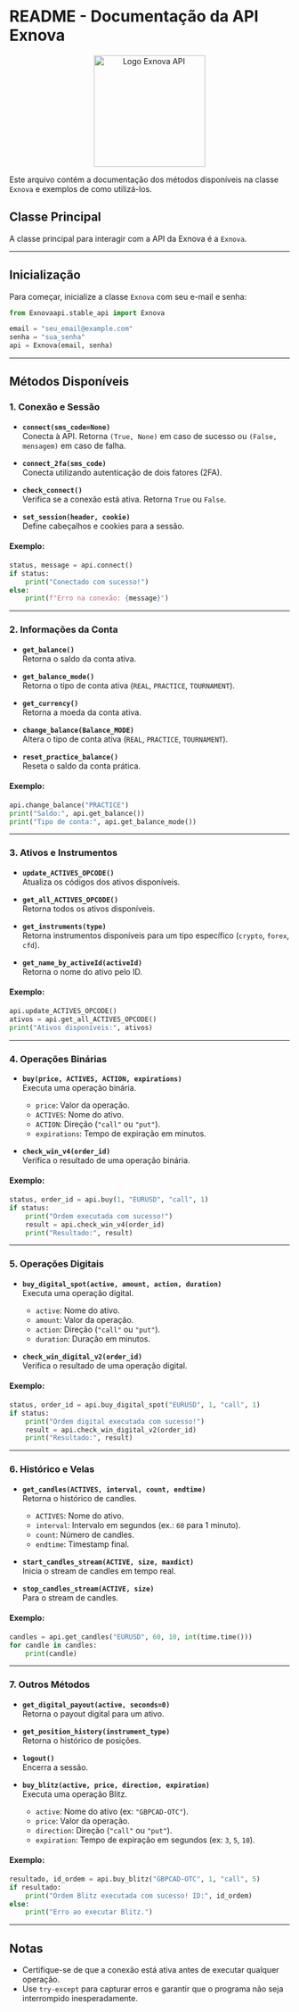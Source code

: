 # README - Documentação da API Exnova

<p align="center">
  <img src="https://play-lh.googleusercontent.com/4h8vya6TOaY6Rbo7BCp0Smm5yTdtTZQSC3qMqmu1S7pM5vLYwGhKbnwMtOTr2qA_lrE" alt="Logo Exnova API" width="200">
</p>

Este arquivo contém a documentação dos métodos disponíveis na classe `Exnova` e exemplos de como utilizá-los.

## Classe Principal
A classe principal para interagir com a API da Exnova é a `Exnova`.

---

## Inicialização
Para começar, inicialize a classe `Exnova` com seu e-mail e senha:

```python
from Exnovaapi.stable_api import Exnova

email = "seu_email@example.com"
senha = "sua_senha"
api = Exnova(email, senha)
```

---

## Métodos Disponíveis

### 1. Conexão e Sessão
- **`connect(sms_code=None)`**  
  Conecta à API. Retorna `(True, None)` em caso de sucesso ou `(False, mensagem)` em caso de falha.

- **`connect_2fa(sms_code)`**  
  Conecta utilizando autenticação de dois fatores (2FA).

- **`check_connect()`**  
  Verifica se a conexão está ativa. Retorna `True` ou `False`.

- **`set_session(header, cookie)`**  
  Define cabeçalhos e cookies para a sessão.

#### Exemplo:
```python
status, message = api.connect()
if status:
    print("Conectado com sucesso!")
else:
    print(f"Erro na conexão: {message}")
```

---

### 2. Informações da Conta
- **`get_balance()`**  
  Retorna o saldo da conta ativa.

- **`get_balance_mode()`**  
  Retorna o tipo de conta ativa (`REAL`, `PRACTICE`, `TOURNAMENT`).

- **`get_currency()`**  
  Retorna a moeda da conta ativa.

- **`change_balance(Balance_MODE)`**  
  Altera o tipo de conta ativa (`REAL`, `PRACTICE`, `TOURNAMENT`).

- **`reset_practice_balance()`**  
  Reseta o saldo da conta prática.

#### Exemplo:
```python
api.change_balance("PRACTICE")
print("Saldo:", api.get_balance())
print("Tipo de conta:", api.get_balance_mode())
```

---

### 3. Ativos e Instrumentos
- **`update_ACTIVES_OPCODE()`**  
  Atualiza os códigos dos ativos disponíveis.

- **`get_all_ACTIVES_OPCODE()`**  
  Retorna todos os ativos disponíveis.

- **`get_instruments(type)`**  
  Retorna instrumentos disponíveis para um tipo específico (`crypto`, `forex`, `cfd`).

- **`get_name_by_activeId(activeId)`**  
  Retorna o nome do ativo pelo ID.

#### Exemplo:
```python
api.update_ACTIVES_OPCODE()
ativos = api.get_all_ACTIVES_OPCODE()
print("Ativos disponíveis:", ativos)
```

---

### 4. Operações Binárias
- **`buy(price, ACTIVES, ACTION, expirations)`**  
  Executa uma operação binária.
  - `price`: Valor da operação.
  - `ACTIVES`: Nome do ativo.
  - `ACTION`: Direção (`"call"` ou `"put"`).
  - `expirations`: Tempo de expiração em minutos.

- **`check_win_v4(order_id)`**  
  Verifica o resultado de uma operação binária.

#### Exemplo:
```python
status, order_id = api.buy(1, "EURUSD", "call", 1)
if status:
    print("Ordem executada com sucesso!")
    result = api.check_win_v4(order_id)
    print("Resultado:", result)
```

---

### 5. Operações Digitais
- **`buy_digital_spot(active, amount, action, duration)`**  
  Executa uma operação digital.
  - `active`: Nome do ativo.
  - `amount`: Valor da operação.
  - `action`: Direção (`"call"` ou `"put"`).
  - `duration`: Duração em minutos.

- **`check_win_digital_v2(order_id)`**  
  Verifica o resultado de uma operação digital.

#### Exemplo:
```python
status, order_id = api.buy_digital_spot("EURUSD", 1, "call", 1)
if status:
    print("Ordem digital executada com sucesso!")
    result = api.check_win_digital_v2(order_id)
    print("Resultado:", result)
```

---

### 6. Histórico e Velas
- **`get_candles(ACTIVES, interval, count, endtime)`**  
  Retorna o histórico de candles.
  - `ACTIVES`: Nome do ativo.
  - `interval`: Intervalo em segundos (ex.: `60` para 1 minuto).
  - `count`: Número de candles.
  - `endtime`: Timestamp final.

- **`start_candles_stream(ACTIVE, size, maxdict)`**  
  Inicia o stream de candles em tempo real.

- **`stop_candles_stream(ACTIVE, size)`**  
  Para o stream de candles.

#### Exemplo:
```python
candles = api.get_candles("EURUSD", 60, 10, int(time.time()))
for candle in candles:
    print(candle)
```

---

### 7. Outros Métodos
- **`get_digital_payout(active, seconds=0)`**  
  Retorna o payout digital para um ativo.

- **`get_position_history(instrument_type)`**  
  Retorna o histórico de posições.

- **`logout()`**  
  Encerra a sessão.

- **`buy_blitz(active, price, direction, expiration)`**  
  Executa uma operação Blitz.
  - `active`: Nome do ativo (ex: `"GBPCAD-OTC"`).
  - `price`: Valor da operação.
  - `direction`: Direção (`"call"` ou `"put"`).
  - `expiration`: Tempo de expiração em segundos (ex: `3`, `5`, `10`).

#### Exemplo:
```python
resultado, id_ordem = api.buy_blitz("GBPCAD-OTC", 1, "call", 5)
if resultado:
    print("Ordem Blitz executada com sucesso! ID:", id_ordem)
else:
    print("Erro ao executar Blitz.")
```

---

## Notas
- Certifique-se de que a conexão está ativa antes de executar qualquer operação.
- Use `try-except` para capturar erros e garantir que o programa não seja interrompido inesperadamente.
